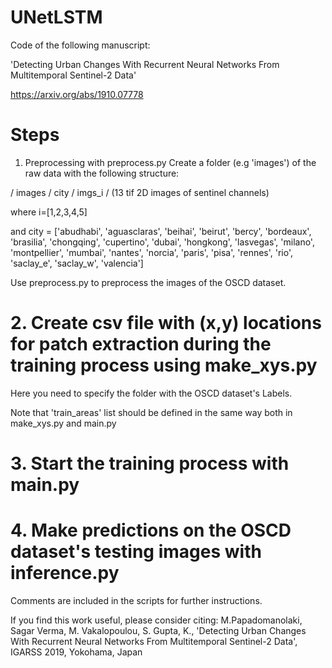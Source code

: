 # UNetLSTM
Code of the following manuscript:

'Detecting Urban Changes With Recurrent Neural Networks From Multitemporal Sentinel-2 Data'

https://arxiv.org/abs/1910.07778

# Steps
1. Preprocessing with preprocess.py
Create a folder (e.g 'images') of the raw data with the following structure:

/ images / city / imgs_i / (13 tif 2D images of sentinel channels)

where i=[1,2,3,4,5] 

and city = ['abudhabi', 'aguasclaras', 'beihai', 'beirut', 'bercy', 'bordeaux', 'brasilia', 'chongqing',
        'cupertino', 'dubai', 'hongkong', 'lasvegas', 'milano', 'montpellier', 'mumbai', 'nantes',
        'norcia', 'paris', 'pisa', 'rennes', 'rio', 'saclay_e', 'saclay_w', 'valencia']

Use preprocess.py to preprocess the images of the OSCD dataset.

# 2. Create csv file with (x,y) locations for patch extraction during the training process using make_xys.py
Here you need to specify the folder with the OSCD dataset's Labels.

Note that 'train_areas' list should be defined in the same way both in make_xys.py and main.py

# 3. Start the training process with main.py

# 4. Make predictions on the OSCD dataset's testing images with inference.py

Comments are included in the scripts for further instructions.

If you find this work useful, please consider citing: M.Papadomanolaki, Sagar Verma, M. Vakalopoulou, S. Gupta, K., 'Detecting Urban Changes With Recurrent Neural Networks From Multitemporal Sentinel-2 Data', IGARSS 2019, Yokohama, Japan
